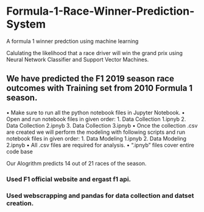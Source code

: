 # Formula-1-Race-Winner-Prediction-System

A formula 1 winner predction using machine learning

Calulating the likelihood that a race driver will win the grand prix using Neural Network Classifier and Support Vector Machines.

## We have predicted the F1 2019 season race outcomes with Training set from 2010 Formula 1 season.

  •	Make sure to run all the python notebook files in Jupyter Notebook.
  •	Open and run notebook files in given order:
      1.	Data Collection 1.ipnyb
      2.	Data Collection 2.ipnyb
      3.	Data Collection 3.ipnyb
  •	Once the collection .csv are created we will perform the modeling with following scripts and run notebook files in given order:
      1.	Data Modeling 1.ipnyb
      2.	Data Modeling 2.ipnyb
  •	All .csv files are required for analysis.
  •	“.ipnyb” files cover entire code base

Our Alogrithm predicts 14 out of 21 races of the season.

### Used F1 official website and ergast f1 api.
### Used webscrapping and pandas for data collection and datset creation.
